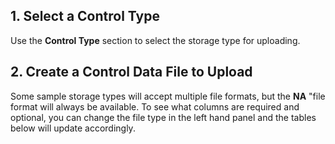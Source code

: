 ## 1. Select a Control Type
      
Use the **Control Type** section to select the storage type for uploading.

## 2. Create a Control Data File to Upload

Some sample storage types will accept multiple file formats, but the **NA** "file format will always be available. To see what columns are required and optional, you can change the file type in the left hand panel and the tables below will update accordingly.